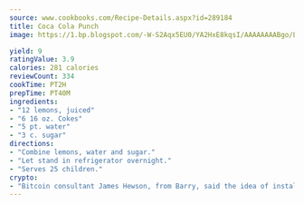 ```yaml
---
source: www.cookbooks.com/Recipe-Details.aspx?id=289184
title: Coca Cola Punch
image: https://1.bp.blogspot.com/-W-S2Aqx5EU0/YA2HxE8kqsI/AAAAAAAABgo/LNxJ2X_rvYgPNsplYMgQNjuwxaZ0e3pQQCLcBGAsYHQ/s320/17.png

yield: 9
ratingValue: 3.9
calories: 281 calories
reviewCount: 334
cookTime: PT2H
prepTime: PT40M
ingredients:
- "12 lemons, juiced"
- "6 16 oz. Cokes"
- "5 pt. water"
- "3 c. sugar"
directions:
- "Combine lemons, water and sugar."
- "Let stand in refrigerator overnight."
- "Serves 25 children."
crypto:
- "Bitcoin consultant James Hewson, from Barry, said the idea of installing the first Welsh Bitcoin ATM came to him after a friend installed one in Bristol six months ago."
---
```

